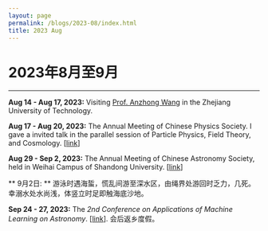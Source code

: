 ```yaml
---
layout: page
permalink: /blogs/2023-08/index.html
title: 2023 Aug
---
```


# 2023年8月至9月

---

**Aug 14 - Aug 17, 2023:** Visiting [Prof. Anzhong Wang](https://www.baylor.edu/physics/index.php?id=68588) in the  Zhejiang University of Technology. 

**Aug 17 - Aug 20, 2023:** The Annual Meeting of Chinese Physics Society. I gave a invited talk in the parallel session of Particle Physics, Field Theory, and Cosmology. [[link](http://meeting.cps-net.org.cn/nxu2023)]

**Aug 29 - Sep 2, 2023:** The Annual Meeting of Chinese Astronomy Society, held in Weihai Campus of Shandong University. [[link](https://2023casmeeting.casconf.cn/)] 

** 9月2日: ** 
游泳时遇海蜇，慌乱间游至深水区，由绳界处游回时乏力，几死。幸溺水处水尚浅，体竖立时足即触海底沙地。

**Sep 24 - 27, 2023:** The *2nd Conference on Applications of Machine Learning on Astronomy*. [[link](https://machinelearning2023.casconf.cn/page/1663147986017980416)]. 会后返乡度假。


